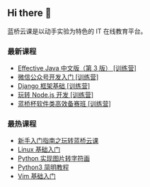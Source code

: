 ## Hi there 👋

蓝桥云课是以动手实验为特色的 IT 在线教育平台。

### 最新课程

<!-- LATEST:START -->
- [Effective Java 中文版（第 3 版） [训练营]](https://www.lanqiao.cn/courses/3483/)
- [微信公众号开发入门 [训练营]](https://www.lanqiao.cn/courses/4848/)
- [Django 框架基础 [训练营]](https://www.lanqiao.cn/courses/4012/)
- [玩转 Node.js 开发 [训练营]](https://www.lanqiao.cn/courses/5349/)
- [蓝桥杯软件类高效备赛班 [训练营]](https://www.lanqiao.cn/courses/4493/)
<!-- LATEST:END -->

### 最热课程

<!-- HOTEST:START -->
- [新手入门指南之玩转蓝桥云课](https://www.lanqiao.cn/courses/63/)
- [Linux 基础入门](https://www.lanqiao.cn/courses/1/)
- [Python 实现图片转字符画](https://www.lanqiao.cn/courses/370/)
- [Python3 简明教程](https://www.lanqiao.cn/courses/596/)
- [Vim 基础入门](https://www.lanqiao.cn/courses/2/)
<!-- HOTEST:END -->

